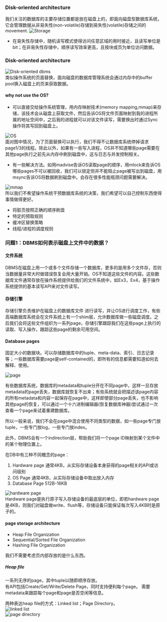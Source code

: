 ### Disk-oriented architecture
我们关注的数据库的主要存储位置都是放在磁盘上的，即面向磁盘型数据库系统，它会管理数据从非易失性(non-volatile)存储到易失性(volatile)存储之间的movement.
![Storage](figs/storage.png)   
-	在易失性存储中，随机读写模式使得访问任意区域的用时接近，且读写单位是bit；在非易失性存储中，顺序读写效率更高，且按块或页为单位访问数据。

### Disk-oriented architecture
![Disk-oriented dbms](figs/disk-to-memory.png)  
类似操作系统的页面替换，面向磁盘的数据库管理系统会通过内存中的buffer pool换入磁盘上的页来获取数据。

#### why not use the OS?
-	可以直接交给操作系统管理，用内存映射技术(memory mapping,mmap)来存储，该技术会从磁盘上获取文件，然后告诉OS将文件页面映射到我的进程所属的地址空间中，之后我的进程就可以对该文件读写，需要换出时通过Sync操作将其写回到磁盘上。

![OS](figs/why-not-use-the-OS.png)  
面对图中情况，为了页面替换可以执行，我们不得不让数据库系统停掉请求page1/3的线程。除此以外，如果有一些写入进程，OS并不知道哪些page需要在其他page执行之前先从内存中刷到磁盘中，这与日志与并发控制相关。

-	有一些解决方法。如用madvise告诉OS读取page的顺序，用mlock来告诉OS哪些pages不可以被回收，我们可以锁定但并不能阻止page被写出到磁盘，用msync告诉OS将数据刷到磁盘中。会存在很多性能瓶颈问题需要解决。

![mmap](figs/mmap-based-dbs.png)  
所以我们不希望操作系统干预数据库系统的决策，我们希望可以自己控制东西使得事情做得更好。  
-	将脏页按照正确的顺序刷盘  
-	特定的预取规则  
-	缓冲区替换策略  
-	线程/进程的调度规则  

### 问题1：DBMS如何表示磁盘上文件中的数据？

#### 文件系统
DBMS在磁盘上用一个或多个文件存储一个数据库，更多的是用多个文件存，否则当数据量非常大时做错误恢复会用大量开销。OS不知道这些文件的内容。这些数据库文件通常存放在操作系统提供给我们的文件系统中，如Ex3，Ex4，基于操作系统提供的基本读写API来对文件读写。

#### 存储引擎
存储引擎负责维护在磁盘上的数据库文件 进行读写，并让OS进行调度工作，有些高端数据库系统会在文件系统上有一个shim层，允许数据库做一些磁盘调度。之后我们会将这些文件组织为一系列page，存储引擎跟踪我们在这些page上执行的读取、写入操作，跟踪这些page的剩余可用空间。

#### Database pages
固定大小的数据块。可以存储数据库中的tuple、meta-data、索引、日志记录等；一些数据库需要page是self-contained的，即所有的信息都需要知道如何去解释、使用。

![page](figs/page.png)  

有些数据库系统，数据库的metadata和tuple分开在不同page中，这样一旦存放metadata的page丢失，数据库就恢复不出来；有些系统就会把描述该page内容的所有metadata和内容一起保存在page中，这样即使部分page丢失，也不影响其他page的恢复，可以通过一个十六进制编辑器(恢复数据库神器)尝试通过一次查看一个page来试着重建数据库。

所以一般来说，我们不会在page中混合使用不同类型的数据，如一些page专门放tuple，一些专门放log，一些专门放index。

此外，DBMS会有一个indirection层，帮助我们将一个page ID映射到某个文件中的某个物理位置上。  

在DB中有三种不同概念的page：  
1.	Hardware page 通常4KB，从实际存储设备本身获得的page相关的API或访问级别    
2.	OS Page 通常4KB，从实际存储设备中取出放入内存  
3.	Database Page 512B-16KB  

![hardware page](figs/hardware-page.png)  
Hardware page是执行原子写入存储设备的最底层的单位，即若hardware page是4KB，则我们对磁盘做write、flush等，存储设备只能保证每次写入4KB时是原子的。

#### page storage architecture
-	Heap File Organization
-	Sequential/Sorted File Organization
-	Hashing File Organization  

我们不需要考虑页内部存放的是什么东西。

##### Heap file  
一系列无序的page，其中tuple以随即顺序存放。  
有API包括Create/Get/Write/Delete Page，同时支持便利每个page。
需要metadata来跟踪每个page和page是否空闲等信息。
 
两种表达heap file的方式：Linked list；Page Directory。  
![linked list](figs/heap-file-1.png)  
![page directory](figs/heap-file-2.png)  
